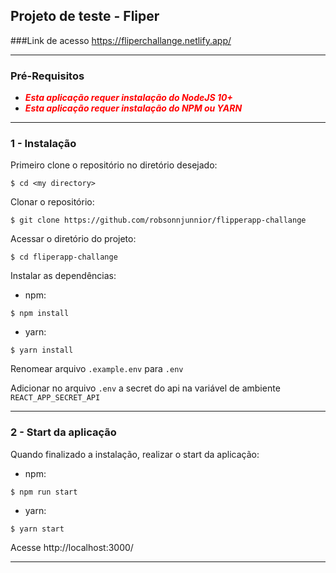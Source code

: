 ## Projeto de teste - Fliper

###Link de acesso
https://fliperchallange.netlify.app/

---
### Pré-Requisitos

 - **<span style="color:red"> *Esta aplicação requer instalação do NodeJS 10+* </span>**
 - **<span style="color:red"> *Esta aplicação requer instalação do NPM ou YARN* </span>**

---
### 1 - Instalação

Primeiro clone o repositório no diretório desejado:

```
$ cd <my directory>
```

Clonar o repositório:

```
$ git clone https://github.com/robsonnjunnior/flipperapp-challange
```

Acessar o diretório do projeto:
```
$ cd fliperapp-challange
```

Instalar as dependências:
   - npm:
```
$ npm install
```

   - yarn:
```
$ yarn install
```

Renomear arquivo `.example.env` para `.env`

Adicionar no arquivo `.env` a secret do api na variável de ambiente  `REACT_APP_SECRET_API`

---
### 2 - Start da aplicação

Quando finalizado a instalação, realizar o start da aplicação:

   - npm:
```
$ npm run start
```

   - yarn:
```
$ yarn start
```

Acesse http://localhost:3000/

---
